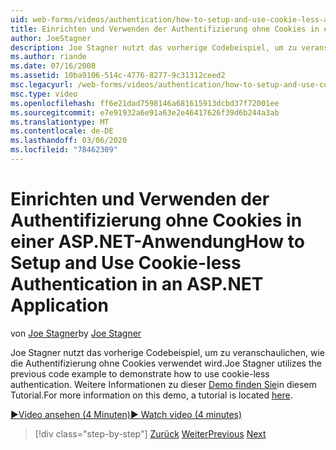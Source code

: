 ```yaml
---
uid: web-forms/videos/authentication/how-to-setup-and-use-cookie-less-authentication-in-an-aspnet-application
title: Einrichten und Verwenden der Authentifizierung ohne Cookies in einer ASP.NET-Anwendung | Microsoft-Dokumentation
author: JoeStagner
description: Joe Stagner nutzt das vorherige Codebeispiel, um zu veranschaulichen, wie die Authentifizierung ohne Cookies verwendet wird. Weitere Informationen zu dieser Demo finden Sie unter...
ms.author: riande
ms.date: 07/16/2008
ms.assetid: 10ba9106-514c-4776-8277-9c31312ceed2
msc.legacyurl: /web-forms/videos/authentication/how-to-setup-and-use-cookie-less-authentication-in-an-aspnet-application
msc.type: video
ms.openlocfilehash: ff6e21dad7598146a681615913dcbd37f72001ee
ms.sourcegitcommit: e7e91932a6e91a63e2e46417626f39d6b244a3ab
ms.translationtype: MT
ms.contentlocale: de-DE
ms.lasthandoff: 03/06/2020
ms.locfileid: "78462309"
---
```

# <a name="how-to-setup-and-use-cookie-less-authentication-in-an-aspnet-application"></a><span data-ttu-id="db065-104">Einrichten und Verwenden der Authentifizierung ohne Cookies in einer ASP.NET-Anwendung</span><span class="sxs-lookup"><span data-stu-id="db065-104">How to Setup and Use Cookie-less Authentication in an ASP.NET Application</span></span>

<span data-ttu-id="db065-105">von [Joe Stagner](https://github.com/JoeStagner)</span><span class="sxs-lookup"><span data-stu-id="db065-105">by [Joe Stagner](https://github.com/JoeStagner)</span></span>

<span data-ttu-id="db065-106">Joe Stagner nutzt das vorherige Codebeispiel, um zu veranschaulichen, wie die Authentifizierung ohne Cookies verwendet wird.</span><span class="sxs-lookup"><span data-stu-id="db065-106">Joe Stagner utilizes the previous code example to demonstrate how to use cookie-less authentication.</span></span> <span data-ttu-id="db065-107">Weitere Informationen zu dieser [Demo finden Sie](../../overview/older-versions-security/introduction/forms-authentication-configuration-and-advanced-topics-vb.md)in diesem Tutorial.</span><span class="sxs-lookup"><span data-stu-id="db065-107">For more information on this demo, a tutorial is located [here](../../overview/older-versions-security/introduction/forms-authentication-configuration-and-advanced-topics-vb.md).</span></span>

[<span data-ttu-id="db065-108">&#9654;Video ansehen (4 Minuten)</span><span class="sxs-lookup"><span data-stu-id="db065-108">&#9654; Watch video (4 minutes)</span></span>](https://channel9.msdn.com/Blogs/ASP-NET-Site-Videos/how-to-setup-and-use-cookie-less-authentication-in-an-aspnet-application)

> [!div class="step-by-step"]
> <span data-ttu-id="db065-109">[Zurück](how-to-change-the-forms-authentication-properties.md)
> [Weiter](asp-forms-login-relocation.md)</span><span class="sxs-lookup"><span data-stu-id="db065-109">[Previous](how-to-change-the-forms-authentication-properties.md)
[Next](asp-forms-login-relocation.md)</span></span>
